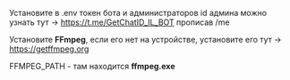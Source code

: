 Установите в .env токен бота и администраторов id админа можно узнать тут -> https://t.me/GetChatID_IL_BOT прописав /me

Установите **FFmpeg**, если его нет на устройстве, установите его тут -> https://getffmpeg.org

FFMPEG_PATH - там находится **ffmpeg.exe**